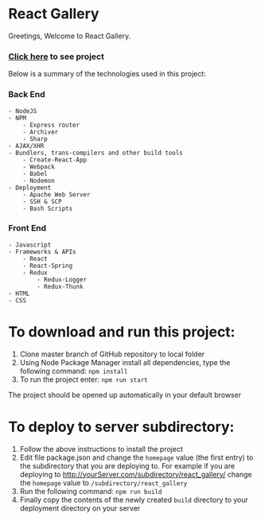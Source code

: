 # React Gallery

Greetings, Welcome to React Gallery.

### [Click here](http://www.waxworlds.org/dan/react_gallery/) to see project

Below is a summary of the technologies used in this project:
### Back End
    - NodeJS
    - NPM
        - Express router
        - Archiver
        - Sharp
    - AJAX/XHR
    - Bundlers, trans-compilers and other build tools
        - Create-React-App
        - Webpack
        - Babel
        - Nodemon
    - Deployment
        - Apache Web Server
        - SSH & SCP
        - Bash Scripts


### Front End
    - Javascript
    - Frameworks & APIs
        - React
        - React-Spring
        - Redux
            - Redux-Logger
            - Redux-Thunk
    - HTML
    - CSS

# To download and run this project:
  1. Clone master branch of GitHub repository to local folder
  2. Using Node Package Manager install all dependencies, type the following
     command:
    `npm install`
  3. To run the project enter:
    `npm run start`

The project should be opened up automatically in your default browser

# To deploy to server subdirectory:
  1. Follow the above instructions to install the project
  2. Edit file package.json and change the `homepage` value (the first entry) to
     the subdirectory that you are deploying to. For example if you are
     deploying to http://yourServer.com/subdirectory/react_gallery/
     change the `homepage` value to `/subdirectory/react_gallery`
  3. Run the following command:
     `npm run build`
  4. Finally copy the contents of the newly created `build` directory to your
     deployment directory on your server
